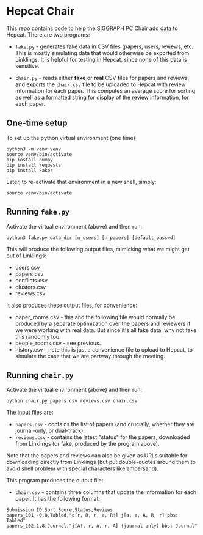# Hepcat Chair

This repo contains code to help the SIGGRAPH PC Chair add data to Hepcat. There are two programs:

* `fake.py` - generates fake data in CSV files (papers, users, reviews, etc. This is mostly simulating data that would otherwise be exported from Linklings. It is helpful for testing in Hepcat, since none of this data is sensitive.

* `chair.py` - reads either **fake** or **real** CSV files for papers and reviews, and exports the `chair.csv` file to be uploaded to Hepcat with review information for each paper. This computes an average score for sorting as well as a formatted string for display of the review information, for each paper.

## One-time setup

To set up the python virtual environment (one time)

```
python3 -m venv venv
source venv/bin/activate
pip install numpy
pip install requests
pip install Faker
```

Later, to re-activate that environment in a new shell, simply:

```
source venv/bin/activate
```

## Running `fake.py`

Activate the virtual environment (above) and then run:

```
python3 fake.py data_dir [n_users] [n_papers] [default_passwd]
```

This will produce the following output files, mimicking what we might get out of Linklings:

* users.csv
* papers.csv
* conflicts.csv
* clusters.csv
* reviews.csv

It also produces these output files, for convenience:

* paper_rooms.csv - this and the following file would normally be produced by a separate optimization over the papers and reviewers if we were working with real data. But since it's all fake data, why not fake this randomly too.
* people_rooms.csv - see previous.
* history.csv - note this is just a convenience file to upload to Hepcat, to simulate the case that we are partway through the meeting.

## Running `chair.py`

Activate the virtual environment (above) and then run:

```
python chair.py papers.csv reviews.csv chair.csv
```

The input files are:

* `papers.csv` - contains the list of papers (and crucially, whether they are journal-only, or dual-track).
* `reviews.csv` - contains the latest "status" for the papers, downloaded from Linklings (or fake, produced by the program above).

Note that the papers and reviews can also be given as URLs suitable for downloading directly from Linklings (but put double-quotes around them to avoid shell problem with special characters like ampersand). 

This program produces the output file:

* `chair.csv` - contains three columns that update the information for each paper. It has the following format:

```
Submission ID,Sort Score,Status,Reviews
papers_101,-0.8,Tabled,"c[r, R, r, a, R!] j[a, a, A, R, r] bbs: Tabled"
papers_102,1.8,Journal,"j[A!, r, A, r, A] (journal only) bbs: Journal"
```

